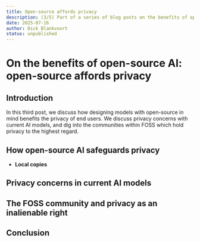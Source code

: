 ```yaml
---
title: Open-source affords privacy
description: (3/5) Part of a series of blog posts on the benefits of open-source AI.
date: 2025-07-16
author: Dick Blankvoort
status: unpublished
---
```

# On the benefits of open-source AI: open-source affords privacy
<author :author="author"></author>

## Introduction
In this third post, we discuss how designing models with open-source in mind benefits the privacy of end users. We discuss privacy concerns with current AI models, and dig into the communities within FOSS which hold privacy to the highest regard.

## How open-source AI safeguards privacy
- **Local copies**

## Privacy concerns in current AI models

## The FOSS community and privacy as an inalienable right

## Conclusion